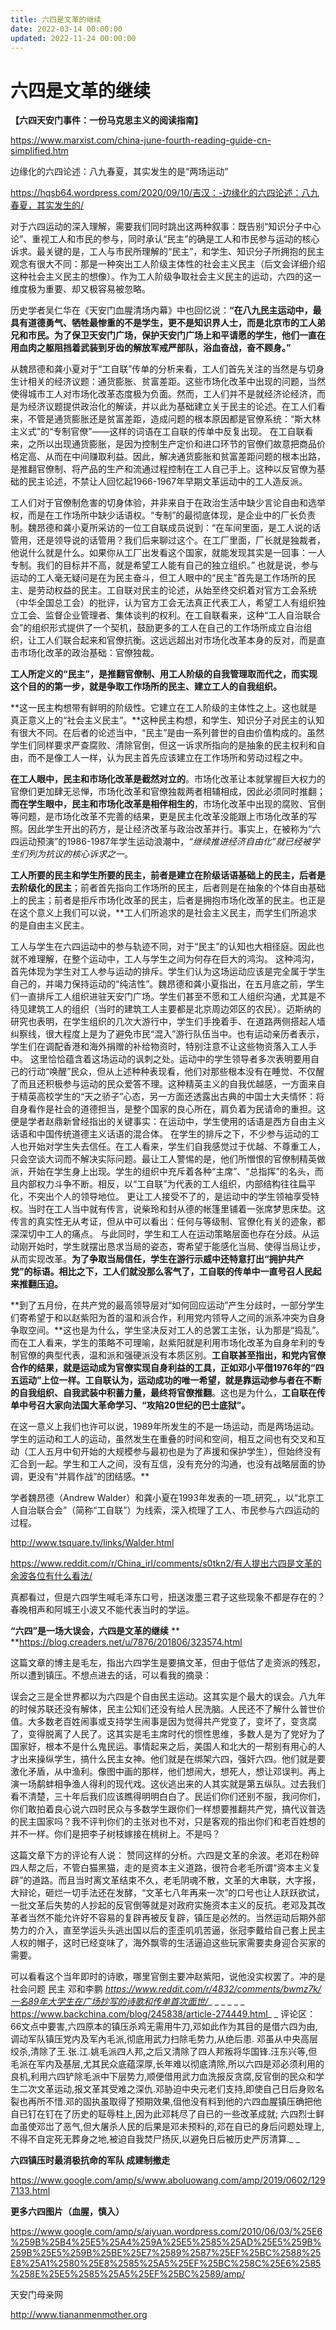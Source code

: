 ```yaml
---
title: 六四是文革的继续
date: 2022-03-14 00:00:00
updated: 2022-11-24 00:00:00
---
```


# 六四是文革的继续

**【六四天安门事件：一份马克思主义的阅读指南】**

https://www.marxist.com/china-june-fourth-reading-guide-cn-simplified.htm

边缘化的六四论述：八九春夏，其实发生的是“两场运动”

https://hqsb64.wordpress.com/2020/09/10/吉汉：-边缘化的六四论述：八九春夏，其实发生的/

对于六四运动的深入理解，需要我们同时跳出这两种叙事：既告别“知识分子中心论”、重视工人和市民的参与，同时承认“民主”的确是工人和市民参与运动的核心诉求。最关键的是，工人与市民所理解的“民主”，和学生、知识分子所拥抱的民主观念有很大不同：那是一种突出工人阶级主体性的社会主义民主（后文会详细介绍这种社会主义民主的想像）。作为工人阶级争取社会主义民主的运动，六四的这一维度极为重要、却又极容易被忽略。

历史学者吴仁华在《天安门血腥清场内幕》中也回忆说：**“在八九民主运动中，最具有道德勇气、牺牲最惨重的不是学生，更不是知识界人士，而是北京市的工人弟兄和市民。为了保卫天安门广场，保护天安门广场上和平请愿的学生，他们一直在用血肉之躯阻挡着武装到牙齿的解放军戒严部队，浴血奋战，奋不顾身。”**

从魏昂德和龚小夏对于“工自联”传单的分析来看，工人们首先关注的当然是与切身生计相关的经济议题：通货膨胀、贫富差距。这些市场化改革中出现的问题，当然使得城市工人对市场化改革态度极为负面。然而，工人们并不是就经济论经济，而是为经济议题提供政治化的解读，并以此为基础建立关于民主的论述。在工人们看来，不管是通货膨胀还是贫富差距，造成问题的根本原因都是官僚系统：“斯大林主义式”的“专制官僚”——这样的词语在工自联的传单中反复出现。
在工自联看来，之所以出现通货膨胀，是因为控制生产定价和进口环节的官僚们故意把商品价格定高、从而在中间赚取利益。因此，解决通货膨胀和贫富差距问题的根本出路，是推翻官僚制、将产品的生产和流通过程控制在工人自己手上。这种以反官僚为基础的民主论述，不禁让人回忆起1966-1967年早期文革运动中的工人造反派。

工人们对于官僚制危害的切身体验，并非来自于在政治生活中缺少言论自由和选举权，而是在工作场所中缺少话语权。“专制”的最彻底体现，是企业中的厂长负责制。魏昂德和龚小夏所采访的一位工自联成员说到：“在车间里面，是工人说的话管用，还是领导说的话管用？我们后来聊过这个。在工厂里面，厂长就是独裁者，他说什么就是什么。如果你从工厂出发看这个国家，就能发现其实是一回事：一人专制。我们的目标并不高，就是希望工人能有自己的独立组织。”
也就是说，参与运动的工人毫无疑问是在为民主奋斗，但工人眼中的“民主”首先是工作场所的民主、是劳动权益的民主。工自联对民主的论述，从始至终交织着对官方工会系统（中华全国总工会）的批评，认为官方工会无法真正代表工人，希望工人有组织独立工会、监督企业管理者、集体谈判的权利。在工自联看来，这种“工人自治联合会”的组织形式提供了一个契机，鼓励更多的工人在自己的工作场所成立自治组织，让工人们联合起来和官僚抗衡。这远远超出对市场化改革本身的反对，而是直击市场化改革的政治基础：官僚独裁。

**工人所定义的“民主”，是推翻官僚制、用工人阶级的自我管理取而代之，而实现这个目的的第一步，就是争取工作场所的民主、建立工人的自我组织。**

**这一民主构想带有鲜明的阶级性。它建立在工人阶级的主体性之上。这也就是真正意义上的“社会主义民主”。**这种民主构想，和学生、知识分子对民主的认知有很大不同。在后者的论述当中，“民主”是由一系列普世的自由价值构成的。虽然学生们同样要求严查腐败、清除官倒，但这一诉求所指向的是抽象的民主权利和自由，而不是像工人一样，认为民主首先应该建立在工作场所和劳动过程之中。

**在工人眼中，民主和市场化改革是截然对立的**。市场化改革让本就掌握巨大权力的官僚们更加肆无忌惮，市场化改革和官僚独裁两者相辅相成，因此必须同时推翻；**而在学生眼中，民主和市场化改革是相伴相生的**，市场化改革中出现的腐败、官倒等问题，是市场化改革不完善的结果，更是民主化改革没能跟上市场化改革的写照。因此学生开出的药方，是让经济改革与政治改革并行。事实上，在被称为“六四运动预演”的1986-1987年学生运动浪潮中，_“继续推进经济自由化”就已经被学生们列为抗议的核心诉求之一_。

**工人所要的民主和学生所要的民主，前者是建立在阶级话语基础上的民主，后者是去阶级化的民主**；前者首先指向工作场所的民主，后者则是在抽象的个体自由基础上的民主；前者是拒斥市场化改革的民主，后者是拥抱市场化改革的民主。也正是在这个意义上我们可以说，**工人们所追求的是社会主义民主，而学生们所追求的是自由主义民主。

工人与学生在六四运动中的参与轨迹不同，对于“民主”的认知也大相径庭。因此也就不难理解，在整个运动中，工人与学生之间为何存在巨大的鸿沟。
这种鸿沟，首先体现为学生对工人参与运动的排斥。学生们认为这场运动应该是完全属于学生自己的，并竭力保持运动的“纯洁性”。魏昂德和龚小夏指出，在五月底之前，学生们一直排斥工人组织进驻天安门广场。学生们甚至不愿和工人组织沟通，尤其是不待见建筑工人的组织（当时的建筑工人主要都是北京周边郊区的农民）。迈斯纳的研究也表明，在学生组织的几次大游行中，学生们手挽着手、在道路两侧搭起人墙纠察线，很大程度上是为了避免市民“混入”游行队伍当中。也有运动亲历者表示，学生们在调配香港和海外捐赠的补给物资时，特别注意不让这些物资落入工人手中。
这里恰恰蕴含着这场运动的讽刺之处。运动中的学生领导者多次表明要用自己的行动“唤醒”民众，但从上述种种表现看，他们对那些根本没有在睡觉、不仅醒了而且还积极参与运动的民众爱答不理。这种精英主义的自我优越感，一方面来自于精英高校学生的“天之骄子”心态，另一方面还透露出古典的中国士大夫情怀：将自身看作是社会的道德担当，是整个国家的良心所在，肩负着为民请命的重担。这便是学者赵鼎新曾经指出的关键事实：在运动中，学生使用的话语是西方自由主义话语和中国传统道德主义话语的混合体。
在学生的排斥之下，不少参与运动的工人也开始对学生失去信任。在工人看来，学生们自我感觉过于优越、不尊重工人，只会空谈大词而不解决实际问题。最让工人警惕的是，他们所憎恨的官僚制精英做派，开始在学生身上出现。学生的组织中充斥着各种“主席”、“总指挥”的名头，而且内部权力斗争不断。相反，以“工自联”为代表的工人组织，内部结构往往扁平化，不突出个人的领导地位。
更让工人接受不了的，是运动中的学生领袖享受特权。当时在工人当中就有传言，说柴玲和封从德的帐篷里铺着一张席梦思床垫。这传言的真实性无从考证，但从中可以看出：任何与等级制、官僚化有关的迹象，都深深切中工人的痛点。
与此同时，学生和工人在运动策略层面也存在分歧。从运动刚开始时，学生就摆出恳求当局的姿态，寄希望于能感化当局、使得当局让步，从而实现改革。**为了争取当局信任，学生在游行示威中还特意打出“拥护共产党”的标语。相比之下，工人们就没那么客气了，工自联的传单中一直号召人民起来推翻压迫。**

**到了五月份，在共产党的最高领导层对“如何回应运动”产生分歧时，一部分学生们寄希望于和以赵紫阳为首的温和派合作，利用党内领导人之间的派系冲突为自身争取空间。**这也是为什么，学生坚决反对工人的总罢工主张，认为那是“捣乱”。而在工人看来，学生的策略不可理喻，赵紫阳就是利用市场化改革为自身牟利的专制官僚的典型代表，温和派和强硬派没有本质区别。**工自联甚至指出，和党内官僚合作的结果，就是运动成为官僚实现自身利益的工具，正如邓小平借1976年的“四五运动”上位一样。工自联认为，运动成功的唯一希望，就是靠运动参与者在不断的自我组织、自我武装中积蓄力量，最终将官僚推翻**。这也是为什么，**工自联在传单中号召大家向法国大革命学习、“攻陷20世纪的巴士底狱”。**

在这一意义上我们也许可以说，1989年所发生的不是一场运动，而是两场运动。学生的运动和工人的运动，虽然发生在重叠的时间和空间，相互之间也有交叉和互动（工人五月中旬开始的大规模参与最初也是为了声援和保护学生），但始终没有汇合到一起。学生和工人之间，没有互信，没有充分的沟通，也没有战略层面的协调，更没有“并肩作战”的团结感。**

学者魏昂德（Andrew Walder）和龚小夏在1993年发表的一项_研究_，以“北京工人自治联合会”（简称“工自联”）为线索，深入梳理了工人、市民参与六四运动的过程。

http://www.tsquare.tv/links/Walder.html

https://www.reddit.com/r/China_irl/comments/s0tkn2/有人提出六四是文革的余波各位有什么看法/

真都看过，但是六四学生喊毛泽东口号，扭送泼墨三君子这些现象不都是存在的？春晚相声和阿城王小波又不能代表当时的学运。

**“六四”是一场大误会，六四是文革的继续**
** **https://blog.creaders.net/u/7876/201806/323574.html

这篇文章的博主是毛左，指出六四学生是要搞文革，但由于低估了走资派的残忍，所以遭到镇压。不想点进去的话，可以看我的摘录：

误会之三是全世界都以为六四是个自由民主运动。这其实是个最大的误会。八九年的时候苏联还没有解体，民主公知们还没有给人民洗脑。人民还不了解什么普世价值。大多数老百姓闹事或支持学生闹事是因为觉得共产党变了，变坏了，变贪腐了，变得脱离了人民了。这其实是毛主席时代的惯性思维，多数人是为了党好为了国家好，根本不是什么鬼民运。事情起来之后，美国人和北大的一帮别有用心的人才出来操纵学生，搞什么民主女神。他们就是在绑架六四，强奸六四。他们就是要激化矛盾，从中渔利。像图中画的那样，他们想闹大，想死人，想让邓误判。再上演一场鹬蚌相争渔人得利的现代戏。这伙逃出来的人其实就是第五纵队。过去我们看不清楚，三十年后我们应该瞧得明明白白了。民运们你们还别不服，我问你们，你们敢拍着良心说六四时民众与多数学生跟你们一样想要推翻共产党，搞代议普选的民主国家吗？我不评判你们的主张对也不对，只是客观的指出你们和老百姓想的并不一样。你们是把李子树枝嫁接在桃树上。不是吗？

这篇文章下方的评论有人说：
赞同这样的分析。六四是文革的余波。老邓在粉碎四人帮之后，不管白猫黑猫，走的是资本主义道路，很符合老毛所谓“资本主义复辟”的道路。而且当时离文革结束不久，老毛阴魂不散，文革的大串联，大字报，大辩论，砸烂一切手法还在发酵，“文革七八年再来一次”的口号也让人跃跃欲试，一批文革后失势的人抄起的反官倒等就是对政府实施资本主义的反抗。老邓及其改革者当然不能允许好不容易的复辟再被反复辟，镇压是必然的。当然运动后期外部势力的介入，直至学运头头逃出国以后的歪歪叽叽苦逼，张冠李戴给自己套上民主人权的帽子，这时已经变味了，海外飘零的生活逼迫这些玩家需要卖身迎合买家的需要。

可以看看这个当年即时的诗歌，哪里官倒主要冲赵紫阳，说他没实权罢了。冲的是社会问题 民主 邓和李鹏
_https://www.reddit.com/r/4832/comments/bwmz7k/一名89年大学生在广场抄写的诗歌和传单首次面世/__
_
_
_
_
_
https://www.backchina.com/blog/245838/article-274449.html_
_
评论区：66文点中要害,六四原本的镇压杀鸡无需用牛刀,邓如此作为其目的是借六四为由,调动军队镇压党内及军內毛派,彻底用武力扫除毛势力,从绝后患. 邓虽从中央高层绞杀,清除了王.张.江.姚毛派四人邦,之后又清除了四人邦叛将华国锋.汪东兴等,但毛派在军内及基层,尤其民众底蕴深厚,长年难以彻底清除,所以六四是邓必须利用的良机,利用六四铲除毛派中下层势力,顺便借用武力血洗报反贪腐,反官倒的民众和学生二次文革运动,报文革其受难之深仇.邓胁迫中央元老们支持,即使自己日后身败名裂也再所不惜.邓的固执虽取得了预期效果,伹他没有料到他的六四血腥镇压确把他自已钉在钉在了历史的聇辱柱上,因为此邓耗尽了自已的一些改革成就; 六四烈士鲜血虽使邓岀了恶气,但大屠杀人民的后果是邓未预料的,邓在自已的身后问题处理上,不得不自定死无葬身之地,被迫自我焚尸扬灰,以避免日后被历史严厉清算._
_

**六四镇压时最消极抗命的军队 成建制撤走**

https://www.google.com/amp/s/www.aboluowang.com/amp/2019/0602/1297133.html

**更多六四图片（血腥，慎入）**

https://www.google.com/amp/s/aiyuan.wordpress.com/2010/06/03/%25E6%259B%25B4%25E5%25A4%259A%25E5%2585%25AD%25E5%259B%259B%25E5%259B%25BE%25E7%2589%2587%25EF%25BC%2588%25E8%25A1%2580%25E8%2585%25A5%25EF%25BC%258C%25E6%2585%258E%25E5%2585%25A5%25EF%25BC%2589/amp/

天安门母亲网

http://www.tiananmenmother.org
